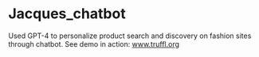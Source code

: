 # Jacques_chatbot

Used GPT-4 to personalize product search and discovery on fashion sites through chatbot. See demo in action: www.truffl.org
